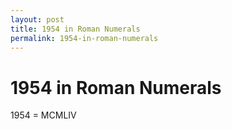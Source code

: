 ```yaml
---
layout: post
title: 1954 in Roman Numerals
permalink: 1954-in-roman-numerals
---
```


# 1954 in Roman Numerals

1954 = MCMLIV
